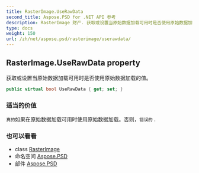```yaml
---
title: RasterImage.UseRawData
second_title: Aspose.PSD for .NET API 参考
description: RasterImage 财产. 获取或设置当原始数据加载可用时是否使用原始数据加载的值
type: docs
weight: 150
url: /zh/net/aspose.psd/rasterimage/userawdata/
---
```

## RasterImage.UseRawData property

获取或设置当原始数据加载可用时是否使用原始数据加载的值。

```csharp
public virtual bool UseRawData { get; set; }
```

### 适当的价值

`真的`如果在原始数据加载可用时使用原始数据加载。否则，`错误的` .

### 也可以看看

* class [RasterImage](../)
* 命名空间 [Aspose.PSD](../../rasterimage/)
* 部件 [Aspose.PSD](../../../)



